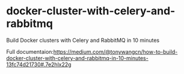 # docker-cluster-with-celery-and-rabbitmq
Build Docker clusters with Celery and RabbitMQ in 10 minutes

Full documentaion:https://medium.com/@tonywangcn/how-to-build-docker-cluster-with-celery-and-rabbitmq-in-10-minutes-13fc74d21730#.7e2hlx22g
